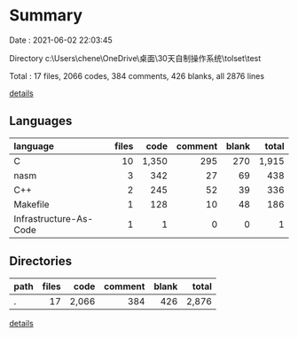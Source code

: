 # Summary

Date : 2021-06-02 22:03:45

Directory c:\Users\chene\OneDrive\桌面\30天自制操作系统\tolset\test

Total : 17 files,  2066 codes, 384 comments, 426 blanks, all 2876 lines

[details](details.md)

## Languages
| language | files | code | comment | blank | total |
| :--- | ---: | ---: | ---: | ---: | ---: |
| C | 10 | 1,350 | 295 | 270 | 1,915 |
| nasm | 3 | 342 | 27 | 69 | 438 |
| C++ | 2 | 245 | 52 | 39 | 336 |
| Makefile | 1 | 128 | 10 | 48 | 186 |
| Infrastructure-As-Code | 1 | 1 | 0 | 0 | 1 |

## Directories
| path | files | code | comment | blank | total |
| :--- | ---: | ---: | ---: | ---: | ---: |
| . | 17 | 2,066 | 384 | 426 | 2,876 |

[details](details.md)